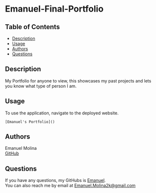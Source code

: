 # Emanuel-Final-Portfolio

## Table of Contents
    
- [Description](#description)
- [Usage](#usage)
- [Authors](#author)
- [Questions](#questions)
    

## Description

My Portfolio for anyone to view, this showcases my past projects and lets you know what type of person I am.

## Usage
    
To use the application, navigate to the deployed website. 
    
    [Emanuel's Portfolio]()
    
## Authors
     
Emanuel Molina  
[GitHub](https://github.com/AcquahLopid/)  

    
## Questions
If you have any questions, my GitHubs is [Emanuel](https://github.com/AcquahLopid/).  
You can also reach me by email at [Emanuel.Molina2k@gmail.com](Emanuel.Molina2k@gmail.com)  
